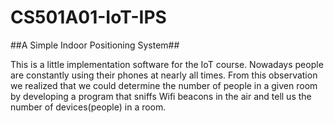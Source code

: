 # CS501A01-IoT-IPS
##A Simple Indoor Positioning System##

This is a little implementation software for the IoT course.
Nowadays people are constantly using their phones at nearly all times. From this observation we realized that we could determine the number of people in a given room by developing a program that sniffs Wifi beacons in the air and tell us the number of devices(people) in a room.


